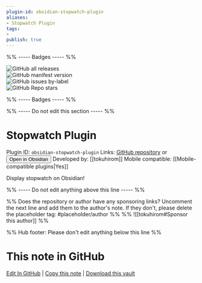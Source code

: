 ```yaml
---
plugin-id: obsidian-stopwatch-plugin
aliases:
- Stopwatch Plugin
tags: 
- 
publish: true
---
```


%% ----- Badges ----- %%

![GitHub all releases](https://img.shields.io/github/downloads/tokuhirom/obsidian-stopwatch-plugin/total?color=573E7A&logo=github&style=for-the-badge)   
![GitHub manifest version](https://img.shields.io/github/manifest-json/v/tokuhirom/obsidian-stopwatch-plugin?color=573E7A&logo=github&style=for-the-badge)   
![GitHub issues by-label](https://img.shields.io/github/issues/tokuhirom/obsidian-stopwatch-plugin/help%20wanted?color=573E7A&logo=github&style=for-the-badge)   
![GitHub Repo stars](https://img.shields.io/github/stars/tokuhirom/obsidian-stopwatch-plugin?color=573E7A&logo=github&style=for-the-badge)

%% ----- Badges ----- %%

%% ----- Do not edit this section ----- %%

# Stopwatch Plugin

Plugin ID: `obsidian-stopwatch-plugin`
Links: [GitHub repository](https://github.com/tokuhirom/obsidian-stopwatch-plugin) or [<button id=HH>Open in Obsidian</button>](obsidian://goto-plugin?id=obsidian-stopwatch-plugin)
Developed by: [[tokuhirom]]
Mobile compatible: [[Mobile-compatible plugins|Yes]]

Display stopwatch on Obsidian!

%% ----- Do not edit anything above this line ----- %% 

%% Does the repository or author have any sponsoring links? Uncomment the next line and add them to the author's note. If they don't, please delete the placeholder tag: #placeholder/author %%
%% ![[tokuhirom#Sponsor this author]] %%

%% Hub footer: Please don't edit anything below this line %%

# This note in GitHub

<span class="git-footer">[Edit In GitHub](https://github.dev/obsidian-community/obsidian-hub/blob/main/02%20-%20Community%20Expansions/02.05%20All%20Community%20Expansions/Plugins/obsidian-stopwatch-plugin.md "git-hub-edit-note") | [Copy this note](https://raw.githubusercontent.com/obsidian-community/obsidian-hub/main/02%20-%20Community%20Expansions/02.05%20All%20Community%20Expansions/Plugins/obsidian-stopwatch-plugin.md "git-hub-copy-note") | [Download this vault](https://github.com/obsidian-community/obsidian-hub/archive/refs/heads/main.zip "git-hub-download-vault") </span>
